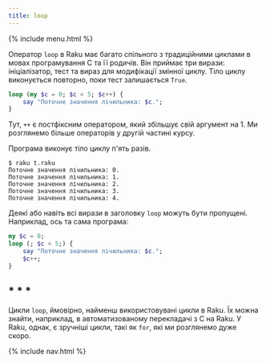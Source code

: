 ```yaml
---
title: loop
---
```


{% include menu.html %}

Оператор `loop` в Raku має багато спільного з традиційними циклами в мовах програмування C та її родичів. Він приймає три вирази: ініціалізатор, тест та вираз для модифікації змінної циклу. Тіло циклу виконується повторно, поки тест залишається `True`.

```raku
loop (my $c = 0; $c < 5; $c++) {
    say "Поточне значення лічильника: $c.";
}
```

Тут, `++` є постфіксним оператором, який збільшує свій аргумент на 1. Ми розглянемо більше операторів у другій частині курсу.

Програма виконує тіло циклу п'ять разів.

```console
$ raku t.raku
Поточне значення лічильника: 0.
Поточне значення лічильника: 1.
Поточне значення лічильника: 2.
Поточне значення лічильника: 3.
Поточне значення лічильника: 4.
```

Деякі або навіть всі вирази в заголовку `loop` можуть бути пропущені. Наприклад, ось та сама програма:

```raku
my $c = 0;
loop (; $c < 5;) {
    say "Поточне значення лічильника: $c.";
    $c++;
}
```

## * * *

Цикли `loop`, ймовірно, найменш використовувані цикли в Raku. Їх можна знайти, наприклад, в автоматизованому перекладачі з C на Raku. У Raku, однак, є зручніші цикли, такі як `for`, які ми розглянемо дуже скоро.

{% include nav.html %}